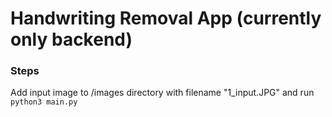 # Handwriting Removal App (currently only backend)

### Steps
Add input image to /images directory with filename "1_input.JPG" and run `python3 main.py`
